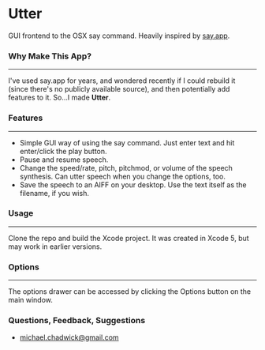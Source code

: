 # Utter

GUI frontend to the OSX say command. Heavily inspired by [say.app](http://nsgn.net/software/say).

### Why Make This App?
---

I've used say.app for years, and wondered recently if I could rebuild it (since there's no publicly available source), and then potentially add features to it. So...I made **Utter**.

### Features
---

* Simple GUI way of using the say command. Just enter text and hit enter/click the play button.
* Pause and resume speech.
* Change the speed/rate, pitch, pitchmod, or volume of the speech synthesis. Can utter speech when you change the options, too.
* Save the speech to an AIFF on your desktop. Use the text itself as the filename, if you wish.

### Usage
---

Clone the repo and build the Xcode project. It was created in Xcode 5, but may work in earlier versions.

### Options
---
The options drawer can be accessed by clicking the Options button on the main window.

### Questions, Feedback, Suggestions
* [michael.chadwick@gmail.com](mailto:michael.chadwick@gmail.com)